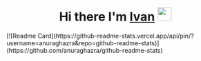 <h1 align="center">Hi there I'm <a href="https://daniilshat.ru/" target="_blank"> Ivan</a> 
<img src="https://github.com/blackcater/blackcater/raw/main/images/Hi.gif" height="32"/></h1>
[![Readme Card](https://github-readme-stats.vercel.app/api/pin/?username=anuraghazra&repo=github-readme-stats)](https://github.com/anuraghazra/github-readme-stats)
